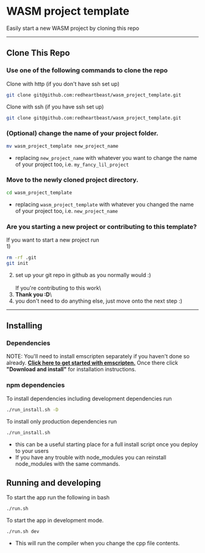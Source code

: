 # WASM project template
Easily start a new WASM project by cloning this repo

-------------------------------------------------------------------------------

## Clone This Repo

### Use **one** of the following commands to clone the repo
Clone with http (if you don't have ssh set up)
```sh
git clone git@github.com:redheartbeast/wasm_project_template.git
```
Clone with ssh (if you have ssh set up)
```sh
git clone git@github.com:redheartbeast/wasm_project_template.git
```

### (Optional) change the name of your project folder.
```sh
mv wasm_project_template new_project_name
```
* replacing `new_project_name` with whatever you want to change the name of your project too, i.e. `my_fancy_lil_project`


### Move to the newly cloned project directory.
```sh
cd wasm_project_template
```
* replacing `wasm_project_template` with whatever you changed the name of your project too, i.e. `new_project_name`

### Are you starting a new project or contributing to this template?
If you want to start a new project run\
1)
```sh
rm -rf .git
git init
```
2) set up your git repo in github as you normally would :)\
\
If you're contributing to this work\
1) **Thank you :D**\
2) you don't need to do anything else, just move onto the next step :)

-------------------------------------------------------------------------------

## Installing

### Dependencies
NOTE: You'll need to install emscripten separately if you haven't done so already.  [**Click here to get started with emscripten.**](https://emscripten.org/docs/getting_started/index.html)  Once there click **"Download and install"** for installation instructions.

### npm dependencies
To install dependencies including development dependencies run
```sh
./run_install.sh -D
```
To install only production dependencies run
```sh
./run_install.sh
```
* this can be a useful starting place for a full install script once you deploy to your users
* If you have any trouble with node_modules you can reinstall node_modules with the same commands.

## Running and developing

To start the app run the following in bash
```sh
./run.sh
```
To start the app in development mode.
```sh
./run.sh dev
```
* This will run the compiler when you change the cpp file contents.
